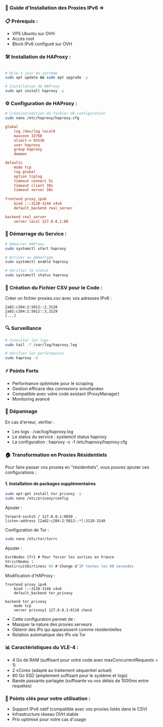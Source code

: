 ### 🚀 Guide d'Installation des Proxies IPv6 =>

### 📋 Prérequis :

- VPS Ubuntu sur OVH
- Accès root
- Block IPv6 configuré sur OVH

### 🛠 Installation de HAProxy :

```bash

# Mise à jour du système
sudo apt update && sudo apt upgrade -y

# Installation de HAProxy
sudo apt install haproxy -y

```

### ⚙️ Configuration de HAProxy :

```bash
# Création/édition du fichier de configuration
sudo nano /etc/haproxy/haproxy.cfg
```

```cfg
global
    log /dev/log local0
    maxconn 32768
    ulimit-n 65536
    user haproxy
    group haproxy
    daemon

defaults
    mode tcp
    log global
    option tcplog
    timeout connect 5s
    timeout client 30s
    timeout server 30s
    
frontend proxy_ipv6
    bind :::3128-3148 v4v6
    default_backend real_server

backend real_server
    server local 127.0.0.1:80
```

### 🔄 Démarrage du Service :

```bash
# Démarrer HAProxy
sudo systemctl start haproxy

# Activer au démarrage
sudo systemctl enable haproxy

# Vérifier le statut
sudo systemctl status haproxy
```

### 📝 Création du Fichier CSV pour le Code :

Créer un fichier proxies.csv avec vos adresses IPv6 :
```csv
2a02:c204:2:5012::2,3128
2a02:c204:2:5012::3,3129
[...]
```

### 🔍 Surveillance

```bash
# Consulter les logs
sudo tail -f /var/log/haproxy.log

# Vérifier les performances
sudo haproxy -d
```
### ⚡ Points Forts

- Performance optimisée pour le scraping
- Gestion efficace des connexions simultanées
- Compatible avec votre code existant (ProxyManager)
- Monitoring avancé

### 🚨 Dépannage

En cas d'erreur, vérifier :

- Les logs : /var/log/haproxy.log
- Le status du service : systemctl status haproxy
- La configuration : haproxy -c -f /etc/haproxy/haproxy.cfg

### 🏠 Transformation en Proxies Résidentiels

Pour faire passer vos proxies en "résidentiels", vous pouvez ajouter ces configurations :

#### 1. Installation de packages supplémentaires

```bash
sudo apt-get install tor privoxy -y
sudo nano /etc/privoxy/config
```

Ajouter : 

```
forward-socks5 / 127.0.0.1:9050 .
listen-address [2a02:c204:2:5012::*]:3128-3148
```

Configuration de Tor :

```bash
sudo nano /etc/tor/torrc
```

Ajouter : 

```js
ExitNodes {fr} # Pour forcer les sorties en France
StrictNodes 1
MaxCircuitDirtiness 60 # Change d'IP toutes les 60 secondes
```

Modification d'HAProxy :

```
frontend proxy_ipv6
    bind :::3128-3148 v4v6
    default_backend tor_privoxy

backend tor_privoxy
    mode tcp
    server privoxy1 127.0.0.1:8118 check
```
- Cette configuration permet de :
- Masquer la nature des proxies serveurs
- Obtenir des IPs qui apparaissent comme résidentielles
- Rotation automatique des IPs via Tor

### 📊 Caractéristiques du VLE-4 :

- 4 Go de RAM (suffisant pour votre code avec maxConcurrentRequests = 1)
- 2 vCores (adapté au traitement séquentiel actuel)
- 80 Go SSD (amplement suffisant pour le système et logs)
- Bande passante partagée (suffisante vu vos délais de 1000ms entre requêtes)

### 🔑 Points clés pour votre utilisation :

- Support IPv6 natif (compatible avec vos proxies listés dans le CSV)
- Infrastructure réseau OVH stable
- Prix optimisé pour votre cas d'usage